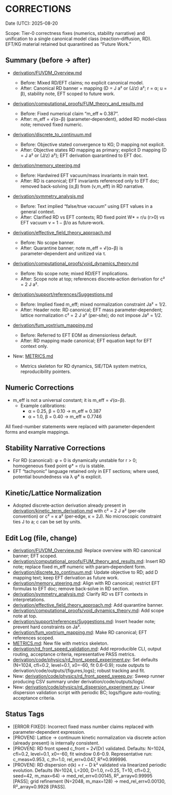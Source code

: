 # CORRECTIONS

Date (UTC): 2025-08-20

Scope: Tier-0 correctness fixes (numerics, stability narrative) and unification to a single canonical model class (reaction–diffusion, RD). EFT/KG material retained but quarantined as “Future Work.”

## Summary (before → after)

- [derivation/FUVDM_Overview.md](Prometheus_FUVDM/derivation/FUVDM_Overview.md)
  - Before: Mixed RD/EFT claims; no explicit canonical model.
  - After: Canonical RD banner + mapping (D = J a² or (J/z) a²; r = α; u = β), stability note, EFT scoped to future work.

- [derivation/computational_proofs/FUM_theory_and_results.md](Prometheus_FUVDM/derivation/computational_proofs/FUM_theory_and_results.md)
  - Before: Fixed numerical claim “m_eff ≈ 0.387”.
  - After: m_eff = √(α−β) (parameter‑dependent), added RD model‑class note; removed fixed numeric.

- [derivation/discrete_to_continuum.md](Prometheus_FUVDM/derivation/discrete_to_continuum.md)
  - Before: Objective stated convergence to KG; D mapping not explicit.
  - After: Objective states RD mapping as primary; explicit D mapping (D = J a² or (J/z) a²); EFT derivation quarantined to EFT doc.

- [derivation/memory_steering.md](Prometheus_FUVDM/derivation/memory_steering.md)
  - Before: Hardwired EFT vacuum/mass invariants in main text.
  - After: RD is canonical; EFT invariants referenced only to EFT doc; removed back‑solving (α,β) from (v,m_eff) in RD narrative.

- [derivation/symmetry_analysis.md](Prometheus_FUVDM/derivation/symmetry_analysis.md)
  - Before: Text implied “false/true vacuum” using EFT values in a general context.
  - After: Clarified RD vs EFT contexts; RD fixed point W* = r/u (r>0) vs EFT vacuum v = 1 − β/α as future‑work.

- [derivation/effective_field_theory_approach.md](Prometheus_FUVDM/derivation/effective_field_theory_approach.md)
  - Before: No scope banner.
  - After: Quarantine banner; note m_eff = √(α−β) is parameter‑dependent and unitized via τ.

- [derivation/computational_proofs/void_dynamics_theory.md](Prometheus_FUVDM/derivation/computational_proofs/void_dynamics_theory.md)
  - Before: No scope note; mixed RD/EFT implications.
  - After: Scope note at top; references discrete‑action derivation for c² = 2 J a².

- [derivation/support/references/Suggestions.md](Prometheus_FUVDM/derivation/support/references/Suggestions.md)
  - Before: Implied fixed m_eff; mixed normalization constraint Ja² = 1/2.
  - After: Header note: RD canonical; EFT mass parameter‑dependent; lattice normalization c² = 2 J a² (per‑site); do not impose Ja² = 1/2.

- [derivation/fum_voxtrium_mapping.md](Prometheus_FUVDM/derivation/fum_voxtrium_mapping.md)
  - Before: Referred to EFT EOM as dimensionless default.
  - After: RD mapping made canonical; EFT equation kept for EFT context only.

- New: [METRICS.md](Prometheus_FUVDM/METRICS.md)
  - Metrics skeleton for RD dynamics, SIE/TDA system metrics, reproducibility pointers.

## Numeric Corrections

- m_eff is not a universal constant; it is m_eff = √(α−β).
  - Example calibrations:
    - α = 0.25, β = 0.10 → m_eff ≈ 0.387
    - α = 1.0,  β = 0.40 → m_eff ≈ 0.7746

All fixed-number statements were replaced with parameter‑dependent forms and example mappings.

## Stability Narrative Corrections

- For RD (canonical): φ = 0 is dynamically unstable for r > 0; homogeneous fixed point φ* = r/u is stable.
- EFT “tachyonic” language retained only in EFT sections; where used, potential boundedness via λ φ⁴ is explicit.

## Kinetic/Lattice Normalization

- Adopted discrete‑action derivation already present in [derivation/kinetic_term_derivation.md](Prometheus_FUVDM/derivation/kinetic_term_derivation.md) with c² = 2 J a² (per‑site convention) or c² = κ a² (per‑edge, κ = 2J). No microscopic constraint ties J to a; c can be set by units.

## Edit Log (file, change)

- [derivation/FUVDM_Overview.md](Prometheus_FUVDM/derivation/FUVDM_Overview.md): Replace overview with RD canonical banner; EFT scoped.  
- [derivation/computational_proofs/FUM_theory_and_results.md](Prometheus_FUVDM/derivation/computational_proofs/FUM_theory_and_results.md): Insert RD note; replace fixed m_eff numeric with param‑dependent form.  
- [derivation/discrete_to_continuum.md](Prometheus_FUVDM/derivation/discrete_to_continuum.md): Update objective to RD; add D mapping text; keep EFT derivation as future work.  
- [derivation/memory_steering.md](Prometheus_FUVDM/derivation/memory_steering.md): Align with RD canonical; restrict EFT formulas to EFT doc; remove back‑solve in RD section.  
- [derivation/symmetry_analysis.md](Prometheus_FUVDM/derivation/symmetry_analysis.md): Clarify RD vs EFT contexts in interpretations.  
- [derivation/effective_field_theory_approach.md](Prometheus_FUVDM/derivation/effective_field_theory_approach.md): Add quarantine banner.  
- [derivation/computational_proofs/void_dynamics_theory.md](Prometheus_FUVDM/derivation/computational_proofs/void_dynamics_theory.md): Add scope note at top.  
- [derivation/support/references/Suggestions.md](Prometheus_FUVDM/derivation/support/references/Suggestions.md): Insert header note; prevent hard constraints on Ja².  
- [derivation/fum_voxtrium_mapping.md](Prometheus_FUVDM/derivation/fum_voxtrium_mapping.md): Make RD canonical; EFT references scoped.  
- [METRICS.md](Prometheus_FUVDM/METRICS.md): New file with metrics skeleton.
- [derivation/rd_front_speed_validation.md](Prometheus_FUVDM/derivation/rd_front_speed_validation.md:1): Add reproducible CLI, output routing, acceptance criteria, representative PASS metrics.
- [derivation/code/physics/rd_front_speed_experiment.py](Prometheus_FUVDM/derivation/code/physics/rd_front_speed_experiment.py:1): Set defaults (N=1024, cfl=0.2, level=0.1, x0=-60, fit 0.6–0.9); route outputs to derivation/code/outputs/{figures,logs}; robust tracking and fit.
- New: [derivation/code/physics/rd_front_speed_sweep.py](Prometheus_FUVDM/derivation/code/physics/rd_front_speed_sweep.py:1): Sweep runner producing CSV summary under derivation/code/outputs/logs/.
- New: [derivation/code/physics/rd_dispersion_experiment.py](Prometheus_FUVDM/derivation/code/physics/rd_dispersion_experiment.py:1): Linear dispersion validation script with periodic BC; logs/figure auto-routing; acceptance criteria.

## Status Tags

- [ERROR FIXED]: Incorrect fixed mass number claims replaced with parameter‑dependent expression.
- [PROVEN]: Lattice → continuum kinetic normalization via discrete action (already present) is internally consistent.
- [PROVEN]: RD front speed c_front = 2√(Dr) validated. Defaults: N=1024, cfl=0.2, level=0.1, x0=-60, fit window 0.6–0.9. Representative run: c_meas≈0.953, c_th=1.0, rel_err≈0.047, R²≈0.999996.
- [PROVEN]: RD dispersion σ(k) = r − D k² validated via linearized periodic evolution. Defaults (N=1024, L=200, D=1.0, r=0.25, T=10, cfl=0.2, seed=42, m_max=64) → med_rel_err≈0.00145, R²_array≈0.99995 [PASS]; grid refinement (N=2048, m_max=128) → med_rel_err≈0.00130, R²_array≈0.9928 [PASS].

